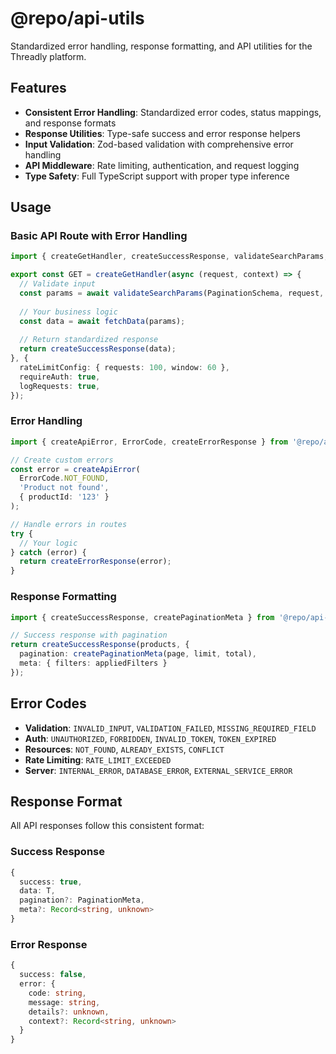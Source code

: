 # @repo/api-utils

Standardized error handling, response formatting, and API utilities for the Threadly platform.

## Features

- **Consistent Error Handling**: Standardized error codes, status mappings, and response formats
- **Response Utilities**: Type-safe success and error response helpers
- **Input Validation**: Zod-based validation with comprehensive error handling
- **API Middleware**: Rate limiting, authentication, and request logging
- **Type Safety**: Full TypeScript support with proper type inference

## Usage

### Basic API Route with Error Handling

```typescript
import { createGetHandler, createSuccessResponse, validateSearchParams, PaginationSchema } from '@repo/api-utils';

export const GET = createGetHandler(async (request, context) => {
  // Validate input
  const params = await validateSearchParams(PaginationSchema, request, context);
  
  // Your business logic
  const data = await fetchData(params);
  
  // Return standardized response
  return createSuccessResponse(data);
}, {
  rateLimitConfig: { requests: 100, window: 60 },
  requireAuth: true,
  logRequests: true,
});
```

### Error Handling

```typescript
import { createApiError, ErrorCode, createErrorResponse } from '@repo/api-utils';

// Create custom errors
const error = createApiError(
  ErrorCode.NOT_FOUND,
  'Product not found',
  { productId: '123' }
);

// Handle errors in routes
try {
  // Your logic
} catch (error) {
  return createErrorResponse(error);
}
```

### Response Formatting

```typescript
import { createSuccessResponse, createPaginationMeta } from '@repo/api-utils';

// Success response with pagination
return createSuccessResponse(products, {
  pagination: createPaginationMeta(page, limit, total),
  meta: { filters: appliedFilters }
});
```

## Error Codes

- **Validation**: `INVALID_INPUT`, `VALIDATION_FAILED`, `MISSING_REQUIRED_FIELD`
- **Auth**: `UNAUTHORIZED`, `FORBIDDEN`, `INVALID_TOKEN`, `TOKEN_EXPIRED`
- **Resources**: `NOT_FOUND`, `ALREADY_EXISTS`, `CONFLICT`
- **Rate Limiting**: `RATE_LIMIT_EXCEEDED`
- **Server**: `INTERNAL_ERROR`, `DATABASE_ERROR`, `EXTERNAL_SERVICE_ERROR`

## Response Format

All API responses follow this consistent format:

### Success Response
```typescript
{
  success: true,
  data: T,
  pagination?: PaginationMeta,
  meta?: Record<string, unknown>
}
```

### Error Response
```typescript
{
  success: false,
  error: {
    code: string,
    message: string,
    details?: unknown,
    context?: Record<string, unknown>
  }
}
```
